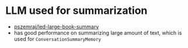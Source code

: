 # LLM used for summarization
- [pszemraj/led-large-book-summary](https://huggingface.co/pszemraj/led-large-book-summary)
- has good performance on summarizing large amount of text, which is used for `ConversationSummaryMemory`